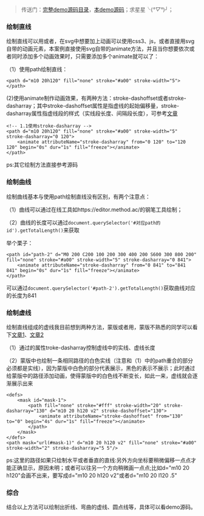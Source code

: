 > 传送门：[完整demo源码目录](https://github.com/jiaoyanlin/svgAnimationDemo)，[本demo源码](https://github.com/jiaoyanlin/svgAnimationDemo/blob/master/demos/01_%E5%8A%A8%E6%80%81%E7%BB%98%E5%88%B6%E7%BA%BF%E6%9D%A1.html)；求星星╰(*°▽°*)╯；

### 绘制直线

绘制直线可以用<path>或者<line>，在svg中想要加上动画可以使用css3、js，或者直接用svg自带的动画元素，本案例直接使用svg自带的animate方法，并且当你想要依次或者同时添加多个动画效果时，只需要添加多个animate就可以了：

（1）使用path绘制直线：

```
<path d="m10 20h120" fill="none" stroke="#a00" stroke-width="5"></path>
```

(2)使用animate制作动画效果，有两种方法：stroke-dashoffset或者stroke-dasharray；其中stroke-dashoffset属性是指虚线的起始偏移量，stroke-dasharray属性指虚线段的样式（实线段长度、间隔段长度），可参考[文章](https://zhuanlan.zhihu.com/p/28682916)

```
<!-- 1.1使用stroke-dasharray -->
<path d="m10 20h120" fill="none" stroke="#a00" stroke-width="5" stroke-dasharray="0 120">
    <animate attributeName="stroke-dasharray" from="0 120" to="120 120" begin="0s" dur="1s" fill="freeze"></animate>
</path>
```

ps:其它绘制方法直接参考源码

### 绘制曲线

绘制曲线基本与使用path绘制直线没有区别，有两个注意点：

（1）曲线可以通过在线工具如https://editor.method.ac/的钢笔工具绘制；

（2）曲线的长度可以通过`document.querySelector('#对应path的id').getTotalLength()`来获取

举个栗子：

```
<path id="path-2" d="M0 200 C200 100 200 300 400 200 S600 300 800 200" fill="none" stroke="#a00" stroke-width="5" stroke-dasharray="0 841">
    <animate attributeName="stroke-dasharray" from="0 841" to="841 841" begin="0s" dur="1s" fill="freeze"></animate>
</path>
```

可以通过`document.querySelector('#path-2').getTotalLength()`获取曲线对应的长度为841

### 绘制虚线

绘制直线组成的虚线我目前想到两种方法，蒙版或者用<line>，蒙版不熟悉的同学可以看下[文章1](https://www.jianshu.com/p/1677a50ba446)、[文章2](https://www.jianshu.com/p/3a9fe0989fb5)

（1）通过<path>的属性troke-dasharray控制虚线中的实线、虚线长度

（2）蒙版<mask>中也绘制一条相同路径的白色实线（注意和（1）中的path重合的部分必须都是实线），因为蒙版中白色的部分代表展示，黑色的表示不展示；此时通过给蒙版中的路径添加动画，使得蒙版中的白色线不断变长，如此一来，虚线就会逐渐展示出来

```
<defs>
    <mask id="mask-1">
        <path fill="none" stroke="#fff" stroke-width="20" stroke-dasharray="130" d="m10 20 h120 v2" stroke-dashoffset="130">
            <animate attributeName="stroke-dashoffset" from="130" to="0" begin="4s" dur="1s" fill="freeze"></animate>
        </path>         
    </mask>
</defs>
<path mask="url(#mask-1)" d="m10 20 h120 v2" fill="none" stroke="#a00" stroke-width="2" stroke-dasharray="5 5"/>
```

ps:这里的路径如果只绘制水平或者垂直的直线:另外方向坐标要稍微偏移一点点才能正确显示，原因未明；或者可以往另一个方向稍微画一点点;比如d="m10 20 h120"会画不出来，要写成d="m10 20 h120 v2"或者d="m10 20 l120 .5"

### 综合

结合以上方法可以绘制出折线、弯曲的虚线、圆点线等，具体可以看demo源码。

